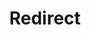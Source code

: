 ﻿---
layout: src/layouts/Redirect.astro
title: Redirect
redirect: https://yamldoc.liuyan.wang/docs/octopus-rest-api/examples/deployment-process/create-script-step
pubDate:  2023-01-01
navSearch: false
navSitemap: false
navMenu: false
---
